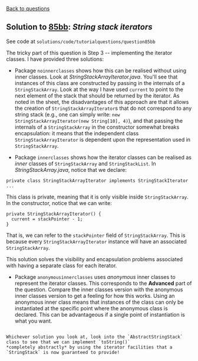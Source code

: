 [Back to questions](../README.md)

## Solution to [85bb](../questions/85bb): *String stack iterators*

See code at `solutions/code/tutorialquestions/question85bb`

The tricky part of this question is Step 3 -- implementing the iterator classes.  I have provided three solutions:

* Package `noinnerclasses` shows how this can be realised without using inner classes.  Look at *StringStackArrayIterator.java*.
You'll see that instances of this class are constructed by passing in the internals of a `StringStackArray`.  Look at the way I have used
`current` to point to the next element of the stack that should be returned by the iterator.  As noted in the sheet, the disadvantages of this
approach are that it allows the creation of `StringStackArrayIterator`s that do not correspond to any string stack (e.g., one can simply write: `new StringStackArrayIterator(new String[10], 4)`),
and that passing the internals of a `StringStackArray` in the constructor somewhat breaks encapsulation: it means that the independent class `StringStackArrayIterator`
is dependent upon the representation used in `StringStackArray`.

* Package `innerclasses` shows how the iterator classes can be realised as *inner* classes of `StringStackArray` and `StringStackList`.
In *StringStackArray.java*, notice that we declare:

```
private class StringStackArrayIterator implements StringStackIterator ...
```

This class is private, meaning that it is only visible inside `StringStackArray`.  In the constructor, notice that we can write:

```
private StringStackArrayIterator() {
  current = stackPointer - 1;
}
```

That is, we can refer to the `stackPointer` field of `StringStackArray`.  This is because every `StringStackArrayIterator` instance will have an
associated `StringStackArray`.

This solution solves the visibility and encapsulation problems associated with having a separate class for each iterator.

* Package `anonymousinnerclasses` uses *anonymous* inner classes to represent the iterator classes.  This corresponds to the **Advanced** part of the question.
Compare the inner classes version with the
anonymous inner classes version to get a feeling for how this works.  Using an anonymous inner class means that instances of the class can only be instantiated at the
specific point where the anonymous class is declared.  This can be advantageous if a single point of instantiation is what you want.

```

Whichever solution you look at, look into the `AbstractStringStack` class to see that we can implement `toString()`
*completely abstractly* by using the iterator facilities that a `StringStack` is now guaranteed to provide!

